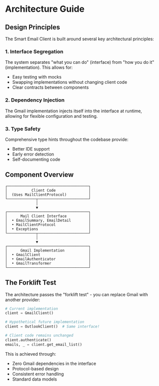 # Architecture Guide

## Design Principles

The Smart Email Client is built around several key architectural principles:

### 1. Interface Segregation
The system separates "what you can do" (interface) from "how you do it" (implementation). This allows for:
- Easy testing with mocks
- Swapping implementations without changing client code
- Clear contracts between components

### 2. Dependency Injection
The Gmail implementation injects itself into the interface at runtime, allowing for flexible configuration and testing.

### 3. Type Safety
Comprehensive type hints throughout the codebase provide:
- Better IDE support
- Early error detection
- Self-documenting code

## Component Overview

```
┌─────────────────────────────────────┐
│           Client Code               │
│  (Uses MailClientProtocol)          │
└─────────────┬───────────────────────┘
              │
              ▼
┌─────────────────────────────────────┐
│      Mail Client Interface          │
│  • EmailSummary, EmailDetail        │
│  • MailClientProtocol               │
│  • Exceptions                       │
└─────────────┬───────────────────────┘
              │
              ▼
┌─────────────────────────────────────┐
│      Gmail Implementation           │
│  • GmailClient                      │
│  • GmailAuthenticator               │
│  • GmailTransformer                 │
└─────────────────────────────────────┘
```

## The Forklift Test

The architecture passes the "forklift test" - you can replace Gmail with another provider:

```python
# Current implementation
client = GmailClient()

# Hypothetical future implementation
client = OutlookClient()  # Same interface!

# Client code remains unchanged
client.authenticate()
emails, _ = client.get_email_list()
```

This is achieved through:
- Zero Gmail dependencies in the interface
- Protocol-based design
- Consistent error handling
- Standard data models
